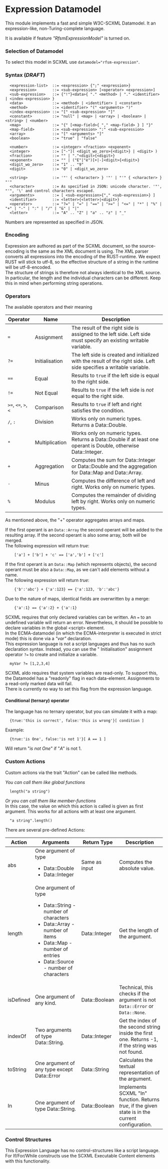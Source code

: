 # Expression Datamodel

This module implements a fast and simple W3C-SCXML Datamodel.
It an expression-like, non-Turing-complete language.

It is available if feature _"RfsmExpressionModel"_ is turned on.

### Selection of Datamodel

To select this model in SCXML use `datamodel="rfsm-expression"`.

### Syntax (_DRAFT_)

```
  <expression-list>  ::= <expression> {";" <expression>}
  <expression>       ::= <sub-expression> [<operator> <expression>]
  <sub-expression>   ::= {"!"}<data>{ "." <method> | "." <identifier> | <index-expression> }
  <data>             ::= <method> | <identifier> | <constant>
  <method>           ::= <identifier> "(" <arguments> ")"
  <index-expression> ::= "[" <sub-expression> "]"
  <constant>         ::= "null" | <map> | <array> | <boolean> | <string> | <number>
  <map>              ::= "{" [<map-field>{ "," <map-field> } ] "}"
  <map-field>        ::= <sub-expression> ":" <sub-expression>
  <array>            ::= "[" <arguments> "]"
  <boolean>          ::= "true" | "false"
  
  <number>           ::= <integer> <fraction> <exponent>
  <integer>          ::= ["-"]( <digit_wo_zero>{<digit>} | <digit> ) 
  <fraction>         ::= "" | "."<digit>{<digit>}
  <exponent>         ::= "" | ("E"|"e")[+|-]<digit>{<digit>}
  <digit_wo_zero>    ::= "1" .. "9"  
  <digit>            ::= "0" | <digit_wo_zero>  

  <string>           ::= '"' { <character> } '"' | "'" { <character> } "'"
  <character>        ::= As specified in JSON: unicode character. '"', "'", '\' and control characters escaped. 
  <arguments>        ::= [ <sub-expression>{"," <sub-expression>} ]
  <identifier>       ::= <letter>{<letter>|<digit>}
  <operator>         ::= "?=" | "=" | "==" | ">=" | "<=" | "*" | "%" | "+" | "-" | ":" | "/" | "&" | "|"
  <letter>           ::= "A" .. "Z" | "a" .. "z" | "_"  
```

Numbers are represented as specified in JSON.

### Encoding

Expression are authored as part of the SCXML document, so the source-encoding is the same as the XML document is using.
The XML parser converts all expressions into the encoding of the RUST-runtime. We expect RUST will stick to utf-8,
so the effective structure of a string in the runtime will be utf-8-encoded.<br/>
The structure of strings is therefore not always identical to the XML source.
In particular, the length and the individual characters can be different.
Keep this in mind when performing string operations.

### Operators

The available operators and their meaning

| Operator             | Name           | Description                                                                                                          |
|----------------------|----------------|----------------------------------------------------------------------------------------------------------------------|
| `=`                  | Assignment     | The result of the right side is assigned to the left side. Left side must specify an existing writable variable.     |
| `?=`                 | Initialisation | The left side is created and initialized with the result of the right side. Left side specifies a writable variable. |                                                 |
| `==`                 | Equal          | Results to `true` if the left side is equal to the right side.                                                       |
| `!=`                 | Not Equal      | Results to `true` if the left side is _not_ equal to the right side.                                                 |
| `>=`, `<=`, `>`, `<` | Comparison     | Results to `true` if left and right satisfies the condition.                                                         |
| `/`, `:`             | Division       | Works only on numeric types. Returns a Data::Double.                                                                 |
| `*`                  | Multiplication | Works only on numeric types. Returns a Data::Double if at least one operant is Double, otherwise Data::Integer.      |
| `+`                  | Aggregation    | Computes the sum for Data::Integer or Data::Double and the aggregation for Data::Map and Data::Array.                |
| `-`                  | Minus          | Computes the difference of left and right. Works only on numeric types.                                              |
| `%`                  | Modulus        | Computes the remainder of dividing left by right. Works only on numeric types.                                       |

As mentioned above, the "+" operator aggregates arrays and maps.

If the first operant is an `Data::Array` the second operant will be added to the resulting array.
If the second operant is also some array, both will be merged. <br/>
The following expression will return _true_:

```
    ['a'] + ['b'] + 'c' == ['a','b'] + ['c']
```

If the first operant is an `Data::Map` (which represents objects),
the second operant must be also a `Data::Map`, as we can't add elements without a name.<br/>
The following expression will return _true_:

```
    {'b':'abc'} + {'a':123} == {'a':123, 'b':'abc'}
```

Due to the nature of maps, identical fields are overwritten by a merge:

```
    {'a':1} == {'a':2} + {'a':1}
```

SCXML requires that only declared variables can be written. An `=` to an undefined variable will return an error.
Nevertheless, it should be possible to declare variables in the global &lt;script&gt; element.<br/>
In the ECMA-datamodel (in which the ECMA-interpreter is executed in strict mode) this is done via a _"var"_
declaration. <br/>
This expression language is not a script languages and thus has no such declaration syntax. Instead, you can use the "
Initialisation" assignment operator `?=`
to create and initialize a variable.<br/>

```
  myVar ?= [1,2,3,4]
```

SCXML aldo requires that system variables are read-only. To support this, the Datamodel has a "readonly" flag in each
data-element.
Assignments to a read-only marked data will fail. <br/>
There is currently no way to set this flag from the expression language.

#### Conditional (ternary) operator

The language has no ternary operator, but you can simulate it with a map:

```
  {true:'this is correct', false:'this is wrong'}[ condition ]
```

Example:

```
  {true:'is One', false:'is not 1'}[ A == 1 ]
```

Will return "_is not One_" if "_A_" is not 1.

### Custom Actions

Custom actions via the trait "Action" can be called like methods.

_You can call them like global functions_

```
  length("a string")
```

_Or you can call them like member-functions_<br/>
In this case, the value on which this action is called is given as first argument.
This works for all actions with at least one argument.

```
  "a string".length()
```

There are several pre-defined Actions:

| Action    | Arguments                                                                                                                                                                                          | Return Type   | Description                                                                                         |
|-----------|----------------------------------------------------------------------------------------------------------------------------------------------------------------------------------------------------|---------------|-----------------------------------------------------------------------------------------------------|
| abs       | One argument of type <ul><li>Data::Double</li><li>Data::Integer</li></ul>                                                                                                                          | Same as input | Computes the absolute value.                                                                        |
| length    | One argument of type <ul><li>Data::String - number of characters</li><li>Data::Array - number of items</li><li>Data::Map - number of entries</li><li>Data::Source - number of characters</li></ul> | Data::Integer | Get the length of the argument.                                                                     |
| isDefined | One argument of any kind.                                                                                                                                                                          | Data::Boolean | Technical, this checks if the argument is not `Data::Error` or `Data::None`.                        |
| indexOf   | Two arguments of type Data::String.                                                                                                                                                                | Data::Integer | Get the index of the second string inside the first one. Returns -1, if the string was not found.   |
| toString  | One argument of any type except Data::Error                                                                                                                                                        | Data::String  | Calculates the textual representation of the argument.                                              |
| In        | One argument of type Data::String.                                                                                                                                                                 | Data::Boolean | Implements SCXML "In" function. Returns _true_, if the given state is in the current configuration. |

### Control Structures

This Expression Language has no control-structures like a script language.<br/>
For If/For/While constructs use the SCXML Executable Content elements with this functionality.
